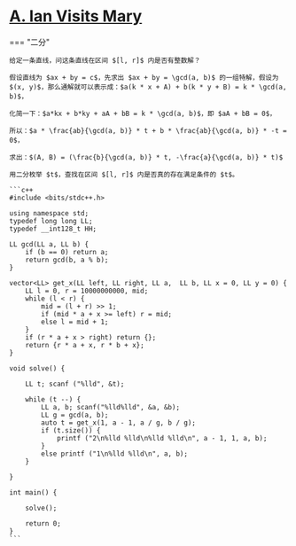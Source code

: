 # [A. Ian Visits Mary](https://codeforc.es/problemset/problem/1816/A)

=== "二分"

    给定一条直线，问这条直线在区间 $[l, r]$ 内是否有整数解？

    假设直线为 $ax + by = c$，先求出 $ax + by = \gcd(a, b)$ 的一组特解，假设为 $(x, y)$，那么通解就可以表示成：$a(k * x + A) + b(k * y + B) = k * \gcd(a, b)$，
    
    化简一下：$a*kx + b*ky + aA + bB = k * \gcd(a, b)$，即 $aA + bB = 0$，
    
    所以：$a * \frac{ab}{\gcd(a, b)} * t + b * \frac{ab}{\gcd(a, b)} * -t = 0$，

    求出：$(A, B) = (\frac{b}{\gcd(a, b)} * t, -\frac{a}{\gcd(a, b)} * t)$

    用二分枚举 $t$，查找在区间 $[l, r]$ 内是否真的存在满足条件的 $t$。

    ```c++
    #include <bits/stdc++.h>

    using namespace std;
    typedef long long LL;
    typedef __int128_t HH;

    LL gcd(LL a, LL b) {
        if (b == 0) return a;
        return gcd(b, a % b);
    }

    vector<LL> get_x(LL left, LL right, LL a,  LL b, LL x = 0, LL y = 0) {
        LL l = 0, r = 10000000000, mid;
        while (l < r) {
            mid = (l + r) >> 1;
            if (mid * a + x >= left) r = mid;
            else l = mid + 1;
        }
        if (r * a + x > right) return {};
        return {r * a + x, r * b + x};
    }

    void solve() {
        
        LL t; scanf ("%lld", &t);

        while (t --) {
            LL a, b; scanf("%lld%lld", &a, &b);
            LL g = gcd(a, b);
            auto t = get_x(1, a - 1, a / g, b / g);
            if (t.size()) {
                printf ("2\n%lld %lld\n%lld %lld\n", a - 1, 1, a, b);
            }
            else printf ("1\n%lld %lld\n", a, b);
        }
        
    }

    int main() {

        solve();

        return 0;
    }
    ```